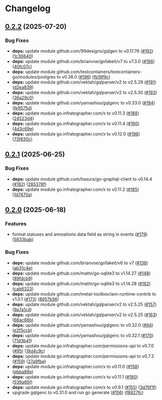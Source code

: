 # Changelog

## [0.2.2](https://github.com/infratographer/metadata-api/compare/v0.2.1...v0.2.2) (2025-07-20)


### Bug Fixes

* **deps:** update module github.com/99designs/gqlgen to v0.17.76 ([#192](https://github.com/infratographer/metadata-api/issues/192)) ([1c36640](https://github.com/infratographer/metadata-api/commit/1c36640b3eaafcf4ded6ee73f5c67df32f08f917))
* **deps:** update module github.com/brianvoe/gofakeit/v7 to v7.3.0 ([#186](https://github.com/infratographer/metadata-api/issues/186)) ([40fc07c](https://github.com/infratographer/metadata-api/commit/40fc07cff9b3604fbb3776dc3826b71a6e8cbc4d))
* **deps:** update module github.com/testcontainers/testcontainers-go/modules/postgres to v0.38.0 ([#196](https://github.com/infratographer/metadata-api/issues/196)) ([fb19f9c](https://github.com/infratographer/metadata-api/commit/fb19f9ccae43bbf5f02219e87423cc64911ee2bf))
* **deps:** update module github.com/vektah/gqlparser/v2 to v2.5.29 ([#191](https://github.com/infratographer/metadata-api/issues/191)) ([d2ea839](https://github.com/infratographer/metadata-api/commit/d2ea839d6d8387aa80f29d342e65a54e8cee94c5))
* **deps:** update module github.com/vektah/gqlparser/v2 to v2.5.30 ([#193](https://github.com/infratographer/metadata-api/issues/193)) ([36a29c0](https://github.com/infratographer/metadata-api/commit/36a29c0fe80bd5de954a93e1894d318af22321fb))
* **deps:** update module github.com/yamashou/gqlgenc to v0.33.0 ([#194](https://github.com/infratographer/metadata-api/issues/194)) ([fe9575d](https://github.com/infratographer/metadata-api/commit/fe9575d55fe0cb031a5f3fa9032af0bbd300aeb1))
* **deps:** update module go.infratographer.com/x to v0.11.3 ([#188](https://github.com/infratographer/metadata-api/issues/188)) ([24523d4](https://github.com/infratographer/metadata-api/commit/24523d4e047a50cc3f32da52ab0cb04a41c8095f))
* **deps:** update module go.infratographer.com/x to v0.11.4 ([#190](https://github.com/infratographer/metadata-api/issues/190)) ([4d3c69e](https://github.com/infratographer/metadata-api/commit/4d3c69ef0ea66e1cf16eb7e56d2c14b962202f26))
* **deps:** update module go.infratographer.com/x to v0.12.0 ([#198](https://github.com/infratographer/metadata-api/issues/198)) ([73f830c](https://github.com/infratographer/metadata-api/commit/73f830c1414024f01a821edf846e80aae5612f2f))

## [0.2.1](https://github.com/infratographer/metadata-api/compare/v0.2.0...v0.2.1) (2025-06-25)


### Bug Fixes

* **deps:** update module github.com/hasura/go-graphql-client to v0.14.4 ([#182](https://github.com/infratographer/metadata-api/issues/182)) ([285378f](https://github.com/infratographer/metadata-api/commit/285378f7056abe7d975310ef4b623c19c28d29b5))
* **deps:** update module go.infratographer.com/x to v0.11.2 ([#185](https://github.com/infratographer/metadata-api/issues/185)) ([1d7470a](https://github.com/infratographer/metadata-api/commit/1d7470a620eac942455095d71012bf5d577eac2c))

## [0.2.0](https://github.com/infratographer/metadata-api/compare/v0.1.2...v0.2.0) (2025-06-18)


### Features

* format statuses and annoations data field as string in events ([#179](https://github.com/infratographer/metadata-api/issues/179)) ([5833bab](https://github.com/infratographer/metadata-api/commit/5833babf7282c18ba93ab58ca494257f334f594a))


### Bug Fixes

* **deps:** update module github.com/brianvoe/gofakeit/v6 to v7 ([#136](https://github.com/infratographer/metadata-api/issues/136)) ([ab31c4e](https://github.com/infratographer/metadata-api/commit/ab31c4e3edbf0ec9b05450bdd2481687c163186b))
* **deps:** update module github.com/mattn/go-sqlite3 to v1.14.27 ([#148](https://github.com/infratographer/metadata-api/issues/148)) ([89fdcb9](https://github.com/infratographer/metadata-api/commit/89fdcb9ad8e7310a388fe5f37d3e324c235580c1))
* **deps:** update module github.com/mattn/go-sqlite3 to v1.14.28 ([#162](https://github.com/infratographer/metadata-api/issues/162)) ([cab6323](https://github.com/infratographer/metadata-api/commit/cab63232ba3e2bcd95a65c0bcca194d4409a7513))
* **deps:** update module github.com/metal-toolbox/iam-runtime-contrib to v1.0.1 ([#173](https://github.com/infratographer/metadata-api/issues/173)) ([8957b56](https://github.com/infratographer/metadata-api/commit/8957b56cc0dd5513a1e72159bbc6f634191d2328))
* **deps:** update module github.com/vektah/gqlparser/v2 to v2.5.25 ([#157](https://github.com/infratographer/metadata-api/issues/157)) ([9a7a1cd](https://github.com/infratographer/metadata-api/commit/9a7a1cdcc061c7e7fcd9b40906ed29189f768454))
* **deps:** update module github.com/vektah/gqlparser/v2 to v2.5.25 ([#163](https://github.com/infratographer/metadata-api/issues/163)) ([66ac66b](https://github.com/infratographer/metadata-api/commit/66ac66bd50ce40b77529bcf9632c2036065a8d47))
* **deps:** update module github.com/yamashou/gqlgenc to v0.32.0 ([#94](https://github.com/infratographer/metadata-api/issues/94)) ([e2f5ccb](https://github.com/infratographer/metadata-api/commit/e2f5ccb5461a3280b379cab08c037492537de859))
* **deps:** update module github.com/yamashou/gqlgenc to v0.32.1 ([#170](https://github.com/infratographer/metadata-api/issues/170)) ([71d3b41](https://github.com/infratographer/metadata-api/commit/71d3b41bccb8077843ee3cb4de36575ffa08ddfb))
* **deps:** update module go.infratographer.com/permissions-api to v0.7.0 ([#95](https://github.com/infratographer/metadata-api/issues/95)) ([19d4c9c](https://github.com/infratographer/metadata-api/commit/19d4c9c31caa58c4c3bfbdc850d4bf3d59edf95e))
* **deps:** update module go.infratographer.com/permissions-api to v0.7.2 ([#159](https://github.com/infratographer/metadata-api/issues/159)) ([27a9fbe](https://github.com/infratographer/metadata-api/commit/27a9fbe3e5960d860288d657af67f264339f1ab7))
* **deps:** update module go.infratographer.com/x to v0.11.0 ([#158](https://github.com/infratographer/metadata-api/issues/158)) ([ebba88e](https://github.com/infratographer/metadata-api/commit/ebba88e914b971c0086f89055a3984eb8b911902))
* **deps:** update module go.infratographer.com/x to v0.11.1 ([#180](https://github.com/infratographer/metadata-api/issues/180)) ([539a65f](https://github.com/infratographer/metadata-api/commit/539a65fd2dac91451acd3fd5615d2058e7399042))
* **deps:** update module go.infratographer.com/x to v0.9.1 ([#155](https://github.com/infratographer/metadata-api/issues/155)) ([3d76f1f](https://github.com/infratographer/metadata-api/commit/3d76f1f91da2240b701d8f7c5ed30b52719b8b18))
* upgrade gqlgenc to v0.31.0 and run go generate ([#156](https://github.com/infratographer/metadata-api/issues/156)) ([f8827fc](https://github.com/infratographer/metadata-api/commit/f8827fca79860ba4e70196c1bc659d635906dc6a))
